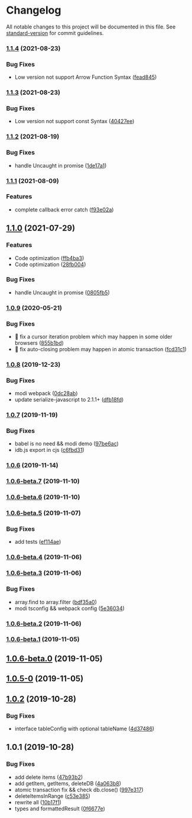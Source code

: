 # Changelog

All notable changes to this project will be documented in this file. See [standard-version](https://github.com/conventional-changelog/standard-version) for commit guidelines.

### [1.1.4](https://github.com/sylvia1106/idb-managed/compare/v1.1.3...v1.1.4) (2021-08-23)


### Bug Fixes

* Low version not support Arrow Function Syntax ([fead845](https://github.com/sylvia1106/idb-managed/commit/fead84574929e0d22c5fd4f3ce36ff1de26f9f8b))

### [1.1.3](https://github.com/sylvia1106/idb-managed/compare/v1.1.2...v1.1.3) (2021-08-23)


### Bug Fixes

* Low version not support const Syntax ([40427ee](https://github.com/sylvia1106/idb-managed/commit/40427eea82c2f13de78a019e1be8e4081fac4cbd))

### [1.1.2](https://github.com/sylvia1106/idb-managed/compare/v1.1.1...v1.1.2) (2021-08-19)


### Bug Fixes

* handle Uncaught in promise ([1de17a1](https://github.com/sylvia1106/idb-managed/commit/1de17a183a8de1c6930c894b80712c73280ce83c))

### [1.1.1](https://github.com/sylvia1106/idb-managed/compare/v1.1.0...v1.1.1) (2021-08-09)


### Features

* complete callback error catch ([f93e02a](https://github.com/sylvia1106/idb-managed/commit/f93e02af9f970cc17ac9ad0769c732c727697f35))

## [1.1.0](https://github.com/sylvia1106/idb-managed/compare/v1.0.9...v1.1.0) (2021-07-29)


### Features

* Code optimization ([ffb4ba3](https://github.com/sylvia1106/idb-managed/commit/ffb4ba3df28600b664066a5751b6750311d50a28))
* Code optimization ([28fb004](https://github.com/sylvia1106/idb-managed/commit/28fb00459d6181d73ad4fd1cd464a9269926f9fe))


### Bug Fixes

* handle Uncaught in promise ([0805fb5](https://github.com/sylvia1106/idb-managed/commit/0805fb582a6fb14e0fcd3bcf7b429cc847d55c59))

### [1.0.9](https://github.com/sylvia1106/idb-managed/compare/v1.0.8...v1.0.9) (2020-05-21)


### Bug Fixes

* :bug: fix a cursor iteration problem which may happen in some older browsers ([855b1bd](https://github.com/sylvia1106/idb-managed/commit/855b1bdcf3944b38c4efaf85a61487cc54020273))
* :bug: fix auto-closing problem may happen in atomic transaction ([fcd31c1](https://github.com/sylvia1106/idb-managed/commit/fcd31c1a6526db5ec39e093f3194ed3df5dfc6f8))

### [1.0.8](https://github.com/sylvia1106/idb-managed/compare/v1.0.7...v1.0.8) (2019-12-23)


### Bug Fixes

* modi webpack ([0dc28ab](https://github.com/sylvia1106/idb-managed/commit/0dc28abd206e710a7cada1ff266ba9e8458bce67))
* update serialize-javascript to 2.1.1+ ([dfb18fd](https://github.com/sylvia1106/idb-managed/commit/dfb18fd7e76460bfb8ba15556a64ac33cf6bcfda))

### [1.0.7](https://github.com/sylvia1106/idb-managed/compare/v1.0.6...v1.0.7) (2019-11-19)


### Bug Fixes

* babel is no need && modi demo ([97be6ac](https://github.com/sylvia1106/idb-managed/commit/97be6ace0aaf9a0296a5e2da4df7fa8b07f41d06))
* idb.js export in cjs ([c6fbd31](https://github.com/sylvia1106/idb-managed/commit/c6fbd317b46edd3cb8ca8210fdd28cb9ac2c5c88))

### [1.0.6](https://github.com/sylvia1106/idb-managed/compare/v1.0.6-beta.7...v1.0.6) (2019-11-14)

### [1.0.6-beta.7](https://github.com/sylvia1106/idb-managed/compare/v1.0.6-beta.6...v1.0.6-beta.7) (2019-11-10)

### [1.0.6-beta.6](https://github.com/sylvia1106/idb-managed/compare/v1.0.6-beta.5...v1.0.6-beta.6) (2019-11-10)

### [1.0.6-beta.5](https://github.com/sylvia1106/idb-managed/compare/v1.0.6-beta.4...v1.0.6-beta.5) (2019-11-07)


### Bug Fixes

* add tests ([ef114ae](https://github.com/sylvia1106/idb-managed/commit/ef114aede4f5b0adc1d5be0798882a48a50fe401))

### [1.0.6-beta.4](https://github.com/sylvia1106/idb-managed/compare/v1.0.6-beta.3...v1.0.6-beta.4) (2019-11-06)

### [1.0.6-beta.3](https://github.com/sylvia1106/idb-managed/compare/v1.0.6-beta.2...v1.0.6-beta.3) (2019-11-06)


### Bug Fixes

* array.find to array.filter ([bdf35a0](https://github.com/sylvia1106/idb-managed/commit/bdf35a0530ee75ff596891fc09c45b8c9dce13d0))
* modi tsconfig && webpack config ([5e36034](https://github.com/sylvia1106/idb-managed/commit/5e36034a4193d56ee1e8a4523725754b03eb3cae))

### [1.0.6-beta.2](https://github.com/sylvia1106/idb-managed/compare/v1.0.6-beta.1...v1.0.6-beta.2) (2019-11-06)

### [1.0.6-beta.1](https://github.com/sylvia1106/idb-managed/compare/v1.0.6-beta.0...v1.0.6-beta.1) (2019-11-05)

<a name="1.0.6-beta.0"></a>
## [1.0.6-beta.0](https://github.com/sylvia1106/idb-managed/compare/v1.0.5...v1.0.6-beta.0) (2019-11-05)



<a name="1.0.5-0"></a>
## [1.0.5-0](https://github.com/sylvia1106/idb-managed/compare/v1.0.4...v1.0.5-0) (2019-11-05)



<a name="1.0.2"></a>
## [1.0.2](https://github.com/sylvia1106/idb-managed/compare/v1.0.1...v1.0.2) (2019-10-28)


### Bug Fixes

* interface tableConfig with optional tableName ([4d37486](https://github.com/sylvia1106/idb-managed/commit/4d37486))



<a name="1.0.1"></a>
## 1.0.1 (2019-10-28)


### Bug Fixes

* add delete items ([47b93b2](https://github.com/sylvia1106/idb-managed/commit/47b93b2))
* add getItem, getItems, deleteDB ([4a063b8](https://github.com/sylvia1106/idb-managed/commit/4a063b8))
* atomic transaction fix && check db.close() ([997e317](https://github.com/sylvia1106/idb-managed/commit/997e317))
* deleteItemsInRange ([c53e385](https://github.com/sylvia1106/idb-managed/commit/c53e385))
* rewrite all ([10b17f1](https://github.com/sylvia1106/idb-managed/commit/10b17f1))
* types and formattedResult ([0f6677e](https://github.com/sylvia1106/idb-managed/commit/0f6677e))
